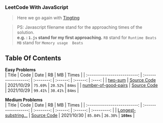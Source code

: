 ### LeetCode With JavaScript

> Here we go again with [Tingting](https://github.com/austinbabe/hackerRank/blob/master/README.md)


> PS: Javascript filename stand for the approaching times of the solution.  
> **e.g. : `1.js` stand for my first approaching.**
> `RB` stand for `Runtime Beats`
> `MB` stand for `Memory usage  Beats`
## Table Of Contents

**Easy Problems**  
|            Title             |         Code         |    Date    |    RB    |    MB    | Times  |
| :--------------------------: | :------------------: | :--------: | :------: | :------: | :----: |
|       [two-sum][1web]        | [Source Code][1code] | 2021/10/29 | `75.69%` | `20.52%` | `84ms` |
| [number-of-good-pairs][3web] | [Source Code][3code] | 2021/10/29 | `99.41%` | `30.41%` | `84ms` |

**Medium Problems**  
|            Title             |         Code         |    Date    |    RB    |    MB    |    Times    |
| :--------------------------: | :------------------: | :--------: | :------: | :------: | :---------: |
| [Longest-substring...][2web] | [Source Code][2code] | 2021/10/30 | `85.84%` | `26.38%` | **`108ms`** |


<!-- URL Below -->

[1web]: https://leetcode.com/problems/two-sum/
[1code]:./src/easy/two-sum/1.js

[2web]: https://leetcode.com/problems/longest-substring-without-repeating-characters/
[2code]:./src/medium/longest-substring-without-repeating-characters/1.js

[3web]:https://leetcode.com/problems/number-of-good-pairs/
[3code]:./src/easy/number-of-good-pairs/1.js